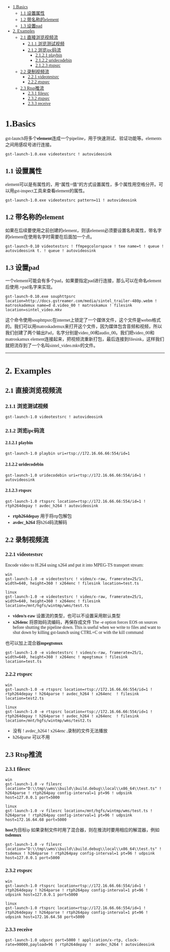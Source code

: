 
<font face="微软雅黑">

- [1.Basics](#1basics)
    - [1.1 设置属性](#11-%E8%AE%BE%E7%BD%AE%E5%B1%9E%E6%80%A7)
    - [1.2 带名称的element](#12-%E5%B8%A6%E5%90%8D%E7%A7%B0%E7%9A%84element)
    - [1.3 设置pad](#13-%E8%AE%BE%E7%BD%AEpad)
- [2. Examples](#2-examples)
    - [2.1 直接浏览视频流](#21-%E7%9B%B4%E6%8E%A5%E6%B5%8F%E8%A7%88%E8%A7%86%E9%A2%91%E6%B5%81)
        - [2.1.1 浏览测试视频](#211-%E6%B5%8F%E8%A7%88%E6%B5%8B%E8%AF%95%E8%A7%86%E9%A2%91)
        - [2.1.2 浏览ipc码流](#212-%E6%B5%8F%E8%A7%88ipc%E7%A0%81%E6%B5%81)
            - [2.1.2.1 playbin](#2121-playbin)
            - [2.1.2.2 uridecodebin](#2122-uridecodebin)
            - [2.1.2.3 rtspsrc](#2123-rtspsrc)
    - [2.2 录制视频流](#22-%E5%BD%95%E5%88%B6%E8%A7%86%E9%A2%91%E6%B5%81)
        - [2.2.1 videotestsrc](#221-videotestsrc)
        - [2.2.2 rtspsrc](#222-rtspsrc)
    - [2.3 Rtsp推流](#23-rtsp%E6%8E%A8%E6%B5%81)
        - [2.3.1 filesrc](#231-filesrc)
        - [2.3.2 rtspsrc](#232-rtspsrc)
        - [2.3.3 receive](#233-receive)


# 1.Basics
gst-launch将多个**element**连成一个pipeline，用于快速测试、验证功能等。elements之间用感叹号进行连接。
```
gst-launch-1.0.exe videotestsrc ! autovideosink
```

## 1.1 设置属性
element可以是有属性的，用“属性=值”的方式设置属性，多个属性用空格分开。可以用gst-inspect工具来查看element的属性。
```
gst-launch-1.0.exe videotestsrc pattern=11 ! autovideosink
```

## 1.2 带名称的element
如果在后续要使用之前创建的element，则该element必须要设置名称属性，带名字的element在使用名字时需要在后面加一个点。
```
gst-launch-0.10 videotestsrc ! ffmpegcolorspace ! tee name=t ! queue ! autovideosink t. ! queue ! autovideosink  
```

## 1.3 设置pad
一个element可能会有多个pad，如果要指定pad进行连接，那么可以在命名element后使用.+pad名字来实现。
```
gst-launch-0.10.exe souphttpsrc location=http://docs.gstreamer.com/media/sintel_trailer-480p.webm ! matroskademux name=d d.video_00 ! matroskamux ! filesink location=sintel_video.mkv  
```
这个命令使用souphttpsrc在internet上锁定了一个媒体文件，这个文件是webm格式的。我们可以用matroskademux来打开这个文件，因为媒体包含音频和视频，所以我们创建了两个输出Pad，名字分别是video_00和audio_00。我们把video_00和matroskamux element连接起来，把视频流重新打包，最后连接到filesink，这样我们就把流存到了一个名叫sintel_video.mkv的文件。

----------------
# 2. Examples
## 2.1 直接浏览视频流
### 2.1.1 浏览测试视频
```
gst-launch-1.0 videotestsrc ! autovideosink
```
### 2.1.2 浏览ipc码流
#### 2.1.2.1 playbin
```
gst-launch-1.0 playbin uri=rtsp://172.16.66.66:554/id=1
```
#### 2.1.2.2 uridecodebin
```
gst-launch-1.0 uridecodebin uri=rtsp://172.16.66.66:554/id=1 ! autovideosink
```
#### 2.1.2.3 rtspsrc
```
gst-launch-1.0 rtspsrc location=rtsp://172.16.66.66:554/id=1 ! rtph264depay ! avdec_h264 ! autovideosink
```
* __rtph264depay__ 用于将rtp包解包
* __avdec_h264__ 将h264码流解码

## 2.2 录制视频流
### 2.2.1 videotestsrc
Encode video to H.264 using x264 and put it into MPEG-TS transport stream:
```
win
gst-launch-1.0 -e videotestsrc ! video/x-raw, framerate=25/1, width=640, height=360 ! x264enc ! filesink location=test.ts

linux
gst-launch-1.0 -e videotestsrc ! video/x-raw, framerate=25/1, width=640, height=360 ! x264enc ! filesink location=/mnt/hgfs/wintmp/wms/test.ts
```
* __video/x-raw__ 设置流的类型，也可以不设置采用默认类型
* __x264enc__ 将原始码流编码，再保存成文件
The -e option forces EOS on sources before shutting the pipeline down. This is useful when we write to files and want to shut down by killing gst-launch using CTRL+C or with the kill command

也可以加上混合器**mpegtsmux**  
```
gst-launch-1.0 -e videotestsrc ! video/x-raw, framerate=25/1, width=640, height=360 ! x264enc ! mpegtsmux ! filesink location=test.ts
```

### 2.2.2 rtspsrc
```
win
gst-launch-1.0 -e rtspsrc location=rtsp://172.16.66.66:554/id=1 ! rtph264depay ! h264parse ! avdec_h264 ! x264enc  ! filesink location=test2.ts

linux
gst-launch-1.0 -e rtspsrc location=rtsp://172.16.66.66:554/id=1 ! rtph264depay ! h264parse ! avdec_h264 ! x264enc  ! filesink location=/mnt/hgfs/wintmp/wms/test2.ts

```
- 没有 ! avdec_h264 ! x264enc ,录制的文件无法播放
- h264parse 可以不用

## 2.3 Rtsp推流
### 2.3.1 filesrc 
```
win
gst-launch-1.0 -v filesrc location="D:\\tmp\\wms\\build\\build.debug\\local\\x86_64\\test.ts" ! h264parse ! rtph264pay config-interval=1 pt=96 ! udpsink host=127.0.0.1 port=5000

linux
gst-launch-1.0 -v filesrc location=/mnt/hgfs/wintmp/wms/test.ts ! h264parse ! rtph264pay config-interval=1 pt=96 ! udpsink host=172.16.64.68 port=5000
```
**host**为目标ip
如果录制文件时用了混合器，则在推流时要用相应的解混器，例如**tsdemux**
```
gst-launch-1.0 -v filesrc location="D:\\tmp\\wms\\build\\build.debug\\local\\x86_64\\test.ts" ! tsdemux ! h264parse ! rtph264pay config-interval=1 pt=96 ! udpsink host=127.0.0.1 port=5000
```
### 2.3.2 rtspsrc 
```
win
gst-launch-1.0 rtspsrc location=rtsp://172.16.66.66:554/id=1 ! rtph264depay ! h264parse ! rtph264pay config-interval=1 pt=96 ! udpsink host=127.0.0.1 port=5000

linux
gst-launch-1.0 rtspsrc location=rtsp://172.16.66.66:554/id=1 ! rtph264depay ! h264parse ! rtph264pay config-interval=1 pt=96 ! udpsink host=172.16.64.58 port=5000
```
### 2.3.3 receive
```
gst-launch-1.0 udpsrc port=5000 ! application/x-rtp, clock-rate=90000,payload=96 ! rtph264depay !  avdec_h264 ! autovideosink
```